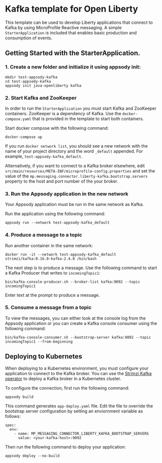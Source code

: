 # Kafka template for Open Liberty

This template can be used to develop Liberty applications that connect to Kafka by using MicroProfile Reactive messaging. A simple `StarterApplication` is included that enables basic production and consumption of events. 


## Getting Started with the StarterApplication.

### 1. Create a new folder and initialize it using appsody init:


```
mkdir test-appsody-kafka
cd test-appsody-kafka
appsody init java-openliberty kafka
```

### 2. Start Kafka and ZooKeeper

In order to run the `StarterApplication` you must start Kafka and ZooKeeper containers. ZooKeeper is a dependency of Kafka.  Use the `docker-compose.yaml` that is provided in the template to start both containers. 


Start docker compose with the following command:

```docker-compose up```

If you run `docker network list`, you should see a new network with the name of your project directory and the word `_default` appended. For example, `test-appsody-kafka_default`.

Alternatively, if you want to connect to a Kafka broker elsewhere, edit `src/main/resources/META-INF/microprofile-config.properties` and set the value of the `mp.messaging.connector.liberty-kafka.bootstrap.servers` property to the host and port number of the your broker.

### 3. Run the Appsody application in the new network

Your Appsody application must be run in the same network as Kafka.

Run the application using the following command:

```appsody run --network test-appsody-kafka_default```

### 4. Produce a message to a topic

Run another container in the same network:

```docker run -it --network test-appsody-kafka_default strimzi/kafka:0.16.0-kafka-2.4.0 /bin/bash```

The next step is to produce a message. Use the following command to start a Kafka Producer that writes to `incomingTopic1`:

```bin/kafka-console-producer.sh --broker-list kafka:9092 --topic incomingTopic1```

Enter text at the prompt to produce a message.

### 5. Consume a message from a topic

To view the messages, you can either look at the console log from the Appsody application or you can create a Kafka console consumer using the following command:

```bin/kafka-console-consumer.sh --bootstrap-server kafka:9092 --topic incomingTopic1 --from-beginning```

## Deploying to Kubernetes

When deploying to a Kubernetes environment, you must configure your application to connect to the Kafka broker.  You can use the [Strimzi Kafka operator](https://strimzi.io/docs/quickstart/latest/) to deploy a Kafka broker in a Kubernetes cluster. 

To configure the connection, first run the following command:

```appsody build```

This command generates `app-deploy.yaml` file.
Edit the file to override the bootstrap server configuration by setting an enviornment variable as follows:

```
spec:
  env:
    - name: MP_MESSAGING_CONNECTOR_LIBERTY_KAFKA_BOOTSTRAP_SERVERS
      value: <your-kafka-host>:9092
```  

Then run the following command to deploy your application:

```
appsody deploy --no-build
```
